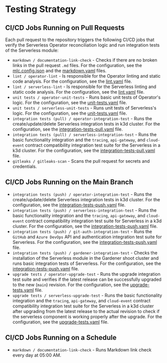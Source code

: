 # Testing Strategy

## CI/CD Jobs Running on Pull Requests

Each pull request to the repository triggers the following CI/CD jobs that verify the Serverless Operator reconciliation logic and run integration tests of the Serverless module:

- `markdown / documentation-link-check` - Checks if there are no broken links in the pull request `.md` files. For the configuration, see the [mlc.config.json](https://github.com/kyma-project/serverless/blob/main/.mlc.config.json) and the [markdown.yaml](https://github.com/kyma-project/serverless/blob/main/.github/workflows/markdown.yaml) files.
- `lint / operator-lint` - Is responsible for the Operator linting and static code analysis. For the configuration, see the [lint.yaml](https://github.com/kyma-project/serverless/blob/main/.github/workflows/lint.yaml) file.
- `lint / serverless-lint` - Is responsible for the Serverless linting and static code analysis. For the configuration, see the [lint.yaml](https://github.com/kyma-project/serverless/blob/main/.github/workflows/lint.yaml) file.
- `unit tests / operator-unit-tests` - Runs basic unit tests of Operator's logic. For the configuration, see the [unit-tests.yaml](https://github.com/kyma-project/serverless/blob/main/.github/workflows/unit-tests.yaml) file.
- `unit tests / serverless-unit-tests` - Runs unit tests of Serverless's logic. For the configuration, see the [unit-tests.yaml](https://github.com/kyma-project/serverless/blob/main/.github/workflows/unit-tests.yaml) file.
- `integration tests (pull) / operator-integration-test` - Runs the create/update/delete Serverless integration tests in k3d cluster. For the configuration, see the [integration-tests-pull.yaml](https://github.com/kyma-project/serverless/blob/main/.github/workflows/integration-tests-pull.yaml) file.
- `integration tests (pull) / serverless-integration-test` - Runs the basic functionality integration and the `tracing`, `api-gateway`, and `cloud-event` contract compatibility integration test suite for the Serverless in a k3d cluster. For the configuration, see the [integration-tests-pull.yaml](https://github.com/kyma-project/serverless/blob/main/.github/workflows/integration-tests-pull.yaml) file.
- `gitleaks / gitleaks-scan` - Scans the pull request for secrets and credentials.

## CI/CD Jobs Running on the Main Branch

- `integration tests (push) / operator-integration-test` - Runs the create/update/delete Serverless integration tests in k3d cluster. For the configuration, see the [integration-tests-push.yaml](https://github.com/kyma-project/serverless/blob/main/.github/workflows/integration-tests-push.yaml) file.
- `integration tests (push) / serverless-integration-test` - Runs the basic functionality integration and the `tracing`, `api-gateway`, and `cloud-event` contract compatibility integration test suite for Serverless in a k3d cluster. For the configuration, see the [integration-tests-push.yaml](https://github.com/kyma-project/serverless/blob/main/.github/workflows/integration-tests-push.yaml) file.
- `integration tests (push) / git-auth-integration-test` - Runs the `GitHub` and `Azure DevOps` API and authentication integration test suite for Serverless. For the configuration, see the [integration-tests-push.yaml](https://github.com/kyma-project/serverless/blob/main/.github/workflows/integration-tests-push.yaml) file.
- `integration tests (push) / gardener-integration-test` - Checks the installation of the Serverless module in the Gardener shoot cluster and runs basic integration tests of Serverless. For the configuration, see the [integration-tests-push.yaml](https://github.com/kyma-project/serverless/blob/main/.github/workflows/integration-tests-push.yaml) file.
- `upgrade tests / operator-upgrade-test` - Runs the upgrade integration test suite and verifies if the latest release can be successfully upgraded to the new (`main`) revision. For the configuration, see the [upgrade-tests.yaml](https://github.com/kyma-project/serverless/blob/main/.github/workflows/upgrade-tests.yaml) file.
- `upgrade tests / serverless-upgrade-test` - Runs the basic functionality integration and the `tracing`, `api-gateway`, and `cloud-event` contract compatibility integration test suite for the Serverless in a k3d cluster after upgrading from the latest release to the actual revision to check if the serverless component is working properly after the upgrade. For the configuration, see the [upgrade-tests.yaml](https://github.com/kyma-project/serverless/blob/main/.github/workflows/upgrade-tests.yaml) file.

## CI/CD Jobs Running on a Schedule

- `markdown / documentation-link-check` - Runs Markdown link check every day at 05:00 AM.
